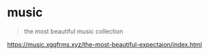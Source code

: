# music

> the most beautiful music collection


https://music.xgqfrms.xyz/the-most-beautiful-expectaion/index.html

